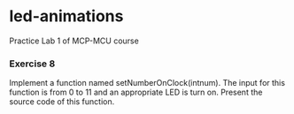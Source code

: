 # led-animations
Practice Lab 1 of MCP-MCU course

### Exercise 8
Implement a function named setNumberOnClock(intnum). The input for this function is from 0 to 11 and an appropriate LED is turn on. Present the source code of this function.
